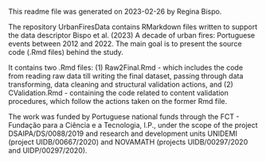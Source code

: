 This readme file was generated on 2023-02-26 by Regina Bispo.

The repository UrbanFiresData contains RMarkdown files written to support the data descriptor 
Bispo et al. (2023) A decade of urban fires: Portuguese events between 2012 and 2022. 
The main goal is to present the source code (.Rmd files) behind the study. 

It contains two .Rmd files: 
(1) Raw2Final.Rmd - which includes the code from reading raw data till writing the final dataset, passing through data transforming, data cleaning and structural 
validation actions, and 
(2) CValidation.Rmd - containing the code related to content validation procedures, which follow the actions taken on the former Rmd file.


The work was funded by Portuguese national funds through the FCT - Fundação para a Ciência e a Tecnologia, I.P., 
under the scope of the project DSAIPA/DS/0088/2019 and research and development units UNIDEMI (project UIDB/00667/2020) and 
NOVAMATH (projects UIDB/00297/2020 and UIDP/00297/2020).

